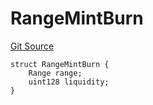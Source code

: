 # RangeMintBurn
[Git Source](https://github.com/ArrakisFinance/arrakis-modular/blob/b9ae3a6dd7145e0f69f817dcb31abd79f8e19310/src/structs/SUniswapV4.sol)


```solidity
struct RangeMintBurn {
    Range range;
    uint128 liquidity;
}
```

